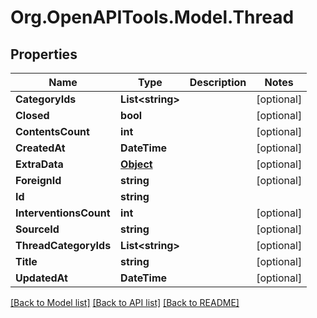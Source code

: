 # Org.OpenAPITools.Model.Thread
## Properties

Name | Type | Description | Notes
------------ | ------------- | ------------- | -------------
**CategoryIds** | **List&lt;string&gt;** |  | [optional] 
**Closed** | **bool** |  | [optional] 
**ContentsCount** | **int** |  | [optional] 
**CreatedAt** | **DateTime** |  | [optional] 
**ExtraData** | [**Object**](.md) |  | [optional] 
**ForeignId** | **string** |  | [optional] 
**Id** | **string** |  | 
**InterventionsCount** | **int** |  | [optional] 
**SourceId** | **string** |  | [optional] 
**ThreadCategoryIds** | **List&lt;string&gt;** |  | [optional] 
**Title** | **string** |  | [optional] 
**UpdatedAt** | **DateTime** |  | [optional] 

[[Back to Model list]](../README.md#documentation-for-models) [[Back to API list]](../README.md#documentation-for-api-endpoints) [[Back to README]](../README.md)

